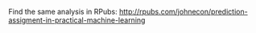 Find the same analysis in RPubs: <http://rpubs.com/johnecon/prediction-assigment-in-practical-machine-learning>
